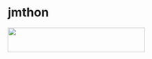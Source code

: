 # jmthon

<p align="left"><a href="https://heroku.com/deploy?template=https://github.com/Slar11/mus1"> <img src="https://img.shields.io/badge/Deploy%20To%20Heroku-purple?style=for-the-badge&logo=heroku" width="320" height="58.45"/></a></p>
